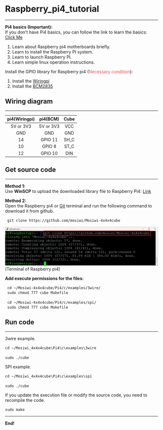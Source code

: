 # Raspberry_pi4_tutorial
------------------------
**Pi4 basics (Important):**   
If you don't have Pi4 basics, you can follow the link to learn the basics: [Click Me](https://docs.mosiwi.com/en/latest/raspberry/R1D0000_raspberry_pi4/R1D0000_raspberry_pi4.html)     
1. Learn about Raspberry pi4 motherboards briefly. 
2. Learn to install the Raspberry PI system.    
3. Learn to launch Raspberry PI.
4. Learn simple linux operation instructions.   

Install the GPIO library for Raspberry pi4 (<span style="color: rgb(255, 76, 65);">Necessary condition</span>):                 
1. Install the [Wiringpi](https://docs.mosiwi.com/en/latest/raspberry/wiringpi/wiringpi.html)   
2. Install the [BCM2835](https://docs.mosiwi.com/en/latest/raspberry/bcm2835/bcm2835.html)     

## Wiring diagram
-----------------   
| pi4(Wiringpi) |   pi4(BCM)    |   Cube   |  
|     :--:      |      :--:     |   :--:   |    
|   5V or 3V3   |   5V or 3V3   |    VCC   |  
|      GND      |    GND        |    GND   |  
|      14       |    GPIO 11    |    SH_C  |  
|      10       |    GPIO 8     |    ST_C  |  
|      12       |    GPIO 10    |    DIN   |  

## Get source code
------------------    
**Method 1:**   
Use **WinSCP** to upload the downloaded library file to Raspberry Pi4: [Link](https://docs.mosiwi.com/en/latest/raspberry/R1D0000_raspberry_pi4/R1D0000_raspberry_pi4.html#transfer-files-from-your-pc-to-raspberry-pi4)     

**Method 2:**    
Open the Raspberry pi4 or [Git](https://git-scm.com/) terminal and run the following command to download it from github.     
```    
 git clone https://github.com/mosiwi/Mosiwi-4x4x4cube    
```           
![Img](../_static/pi4/img/1img.png)             
(Terminal of Raspberry pi4)

**Add execute permissions for the files:**     
```
 cd ~/Mosiwi-4x4x4cube/Pi4/c/examples/3wire/
 sudo chmod 777 cube Makefile

 cd ~/Mosiwi-4x4x4cube/Pi4/c/examples/spi/
 sudo chmod 777 cube Makefile
```

## Run code
-----------     
3wire example.      
```   
cd ~/Mosiwi_4x4x4cube\Pi4\c\examples\3wire    

sudo ./cube   
```   

SPI example.     
```   
cd ~/Mosiwi_4x4x4cube\Pi4\c\examples\spi   

sudo ./cube   
```   

If you update the execution file or modify the source code, you need to recompile the code.     
```   
sudo make    
```   

------------
**End!** 